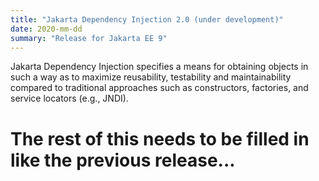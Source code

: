 ```yaml
---
title: "Jakarta Dependency Injection 2.0 (under development)"
date: 2020-mm-dd
summary: "Release for Jakarta EE 9"
---
```


Jakarta Dependency Injection specifies a means for obtaining objects in such a way as to maximize reusability, testability and maintainability compared to traditional approaches such as constructors, factories, and service locators (e.g., JNDI).

# The rest of this needs to be filled in like the previous release...
